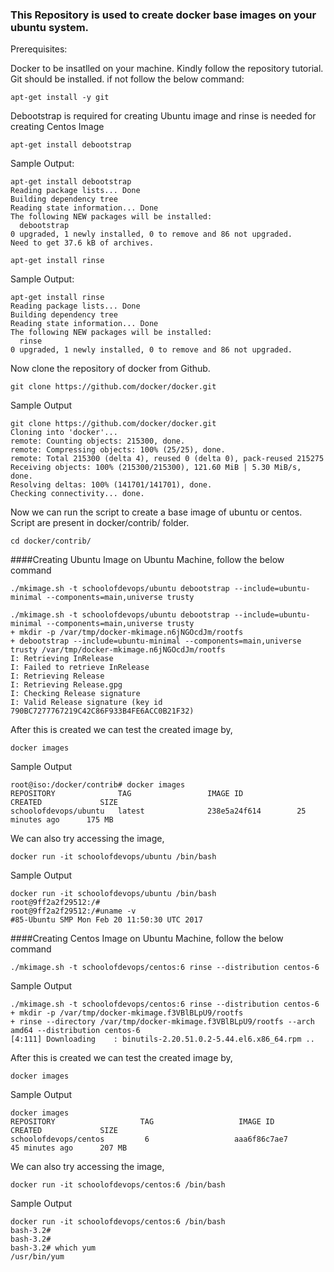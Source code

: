 ### This Repository is used to create docker base images on your ubuntu system.

Prerequisites:

Docker to be insatlled on your machine. Kindly follow the repository tutorial.
Git should be installed. if not follow the below command:

```
apt-get install -y git
```

Debootstrap is required for creating Ubuntu image and rinse is needed for creating Centos Image

```
apt-get install debootstrap
```

Sample Output:

```
apt-get install debootstrap
Reading package lists... Done
Building dependency tree
Reading state information... Done
The following NEW packages will be installed:
  debootstrap
0 upgraded, 1 newly installed, 0 to remove and 86 not upgraded.
Need to get 37.6 kB of archives.
```

```
apt-get install rinse
```

Sample Output:

```
apt-get install rinse
Reading package lists... Done
Building dependency tree
Reading state information... Done
The following NEW packages will be installed:
  rinse
0 upgraded, 1 newly installed, 0 to remove and 86 not upgraded.
```

Now clone the repository of docker from Github.

```
git clone https://github.com/docker/docker.git
```

Sample Output

```
git clone https://github.com/docker/docker.git
Cloning into 'docker'...
remote: Counting objects: 215300, done.
remote: Compressing objects: 100% (25/25), done.
remote: Total 215300 (delta 4), reused 0 (delta 0), pack-reused 215275
Receiving objects: 100% (215300/215300), 121.60 MiB | 5.30 MiB/s, done.
Resolving deltas: 100% (141701/141701), done.
Checking connectivity... done.
```

Now we can run the script to create a base image of ubuntu or centos. Script are present in docker/contrib/ folder.

```
cd docker/contrib/
```

####Creating Ubuntu Image on Ubuntu Machine, follow the below command

```
./mkimage.sh -t schoolofdevops/ubuntu debootstrap --include=ubuntu-minimal --components=main,universe trusty
```

```
./mkimage.sh -t schoolofdevops/ubuntu debootstrap --include=ubuntu-minimal --components=main,universe trusty
+ mkdir -p /var/tmp/docker-mkimage.n6jNGOcdJm/rootfs
+ debootstrap --include=ubuntu-minimal --components=main,universe trusty /var/tmp/docker-mkimage.n6jNGOcdJm/rootfs
I: Retrieving InRelease
I: Failed to retrieve InRelease
I: Retrieving Release
I: Retrieving Release.gpg
I: Checking Release signature
I: Valid Release signature (key id 790BC7277767219C42C86F933B4FE6ACC0B21F32)
```

After this is created we can test the created image by,

```
docker images
```

Sample Output

```
root@iso:/docker/contrib# docker images
REPOSITORY              TAG                 IMAGE ID            CREATED             SIZE
schoolofdevops/ubuntu   latest              238e5a24f614        25 minutes ago      175 MB
```

We can also try accessing the image,

```
docker run -it schoolofdevops/ubuntu /bin/bash
```

Sample Output

```
docker run -it schoolofdevops/ubuntu /bin/bash
root@9ff2a2f29512:/#
root@9ff2a2f29512:/#uname -v
#85-Ubuntu SMP Mon Feb 20 11:50:30 UTC 2017
```

####Creating Centos Image on Ubuntu Machine, follow the below command

```
./mkimage.sh -t schoolofdevops/centos:6 rinse --distribution centos-6
```

Sample Output
```
./mkimage.sh -t schoolofdevops/centos:6 rinse --distribution centos-6
+ mkdir -p /var/tmp/docker-mkimage.f3VBlBLpU9/rootfs
+ rinse --directory /var/tmp/docker-mkimage.f3VBlBLpU9/rootfs --arch amd64 --distribution centos-6
[4:111] Downloading    : binutils-2.20.51.0.2-5.44.el6.x86_64.rpm ..
```

After this is created we can test the created image by,

```
docker images
```

Sample Output

```
docker images
REPOSITORY                   TAG                   IMAGE ID            CREATED             SIZE
schoolofdevops/centos         6                   aaa6f86c7ae7        45 minutes ago      207 MB
```

We can also try accessing the image,

```
docker run -it schoolofdevops/centos:6 /bin/bash
```

Sample Output

```
docker run -it schoolofdevops/centos:6 /bin/bash
bash-3.2#
bash-3.2#
bash-3.2# which yum
/usr/bin/yum
```
